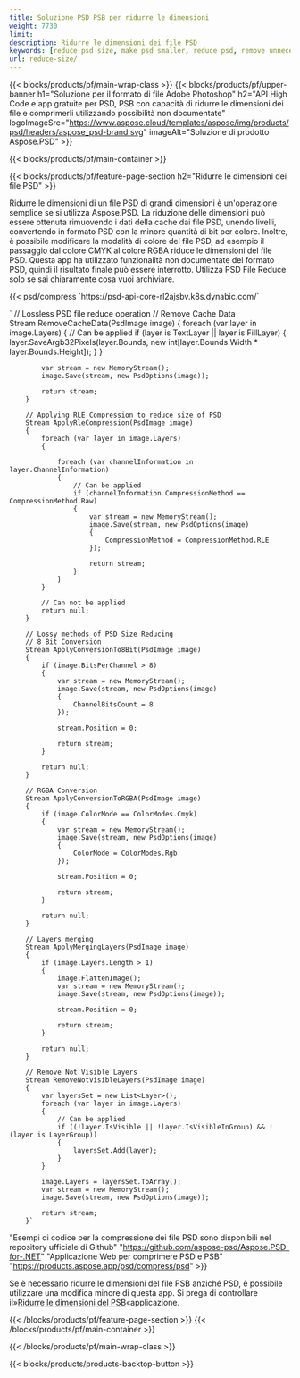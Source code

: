 ```yaml
---
title: Soluzione PSD PSB per ridurre le dimensioni
weight: 7730
limit: 
description: Ridurre le dimensioni dei file PSD
keywords: [reduce psd size, make psd smaller, reduce psd, remove unnecessary psd data]
url: reduce-size/
---
```

{{< blocks/products/pf/main-wrap-class >}}
{{< blocks/products/pf/upper-banner h1="Soluzione per il formato di file Adobe Photoshop" h2="API High Code e app gratuite per PSD, PSB con capacità di ridurre le dimensioni dei file e comprimerli utilizzando possibilità non documentate" logoImageSrc="https://www.aspose.cloud/templates/aspose/img/products/psd/headers/aspose_psd-brand.svg" imageAlt="Soluzione di prodotto Aspose.PSD" >}}

{{< blocks/products/pf/main-container >}}

{{< blocks/products/pf/feature-page-section h2="Ridurre le dimensioni dei file PSD" >}}

<p>Ridurre le dimensioni di un file PSD di grandi dimensioni è un'operazione semplice se si utilizza Aspose.PSD. La riduzione delle dimensioni può essere ottenuta rimuovendo i dati della cache dai file PSD, unendo livelli, convertendo in formato PSD con la minore quantità di bit per colore. Inoltre, è possibile modificare la modalità di colore del file PSD, ad esempio il passaggio dal colore CMYK al colore RGBA riduce le dimensioni del file PSD. Questa app ha utilizzato funzionalità non documentate del formato PSD, quindi il risultato finale può essere interrotto. Utilizza PSD File Reduce solo se sai chiaramente cosa vuoi archiviare.</p>
{{< psd/compress `https://psd-api-core-rl2ajsbv.k8s.dynabic.com/` 

`        // Lossless PSD file reduce operation
        // Remove Cache Data			
        Stream RemoveCacheData(PsdImage image)
        {
            foreach (var layer in image.Layers)
            {
                // Can be applied
                if (layer is TextLayer || layer is FillLayer)
                {
                    layer.SaveArgb32Pixels(layer.Bounds, new int[layer.Bounds.Width * layer.Bounds.Height]);
                }
            }

            var stream = new MemoryStream();
            image.Save(stream, new PsdOptions(image));

            return stream;
        }

        // Applying RLE Compression to reduce size of PSD
        Stream ApplyRleCompression(PsdImage image)
        {
            foreach (var layer in image.Layers)
            {

                foreach (var channelInformation in layer.ChannelInformation)
                {
                    // Can be applied
                    if (channelInformation.CompressionMethod == CompressionMethod.Raw)
                    {
                        var stream = new MemoryStream();
                        image.Save(stream, new PsdOptions(image)
                        {
                            CompressionMethod = CompressionMethod.RLE
                        });

                        return stream;
                    }
                }
            }

            // Can not be applied
            return null;
        }

        // Lossy methods of PSD Size Reducing
        // 8 Bit Conversion
        Stream ApplyConversionTo8Bit(PsdImage image)
        {
            if (image.BitsPerChannel > 8)
            {
                var stream = new MemoryStream();
                image.Save(stream, new PsdOptions(image)
                {
                    ChannelBitsCount = 8
                });

                stream.Position = 0;

                return stream;
            }

            return null;
        }
       
        // RGBA Conversion
        Stream ApplyConversionToRGBA(PsdImage image)
        {
            if (image.ColorMode == ColorModes.Cmyk)
            {
                var stream = new MemoryStream();
                image.Save(stream, new PsdOptions(image)
                {
                    ColorMode = ColorModes.Rgb
                });

                stream.Position = 0;

                return stream;
            }

            return null;
        }

        // Layers merging
        Stream ApplyMergingLayers(PsdImage image)
        {
            if (image.Layers.Length > 1)
            {
                image.FlattenImage();
                var stream = new MemoryStream();
                image.Save(stream, new PsdOptions(image));

                stream.Position = 0;

                return stream;
            }

            return null;
        }

        // Remove Not Visible Layers
        Stream RemoveNotVisibleLayers(PsdImage image)
        {
            var layersSet = new List<Layer>();
            foreach (var layer in image.Layers)
            {
                // Can be applied
                if ((!layer.IsVisible || !layer.IsVisibleInGroup) && !(layer is LayerGroup))
                {
                    layersSet.Add(layer);
                }
            }

            image.Layers = layersSet.ToArray();
            var stream = new MemoryStream();
            image.Save(stream, new PsdOptions(image));

            return stream;
        }` 
"Esempi di codice per la compressione dei file PSD sono disponibili nel repository ufficiale di Github"  "https://github.com/aspose-psd/Aspose.PSD-for-.NET" 
"Applicazione Web per comprimere PSD e PSB" "https://products.aspose.app/psd/compress/psd" >}}
<p>Se è necessario ridurre le dimensioni del file PSB anziché PSD, è possibile utilizzare una modifica minore di questa app. Si prega di controllare il»<a href="/psd/reduce-size/psb">Ridurre le dimensioni del PSB</a>«applicazione.</p>
{{< /blocks/products/pf/feature-page-section >}}
{{< /blocks/products/pf/main-container >}}


{{< /blocks/products/pf/main-wrap-class >}}

{{< blocks/products/products-backtop-button >}}
